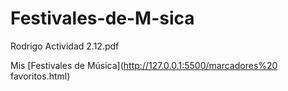 # Festivales-de-M-sica
Rodrigo Actividad 2.12.pdf

Mis [Festivales de Música](http://127.0.0.1:5500/marcadores%20 favoritos.html)

